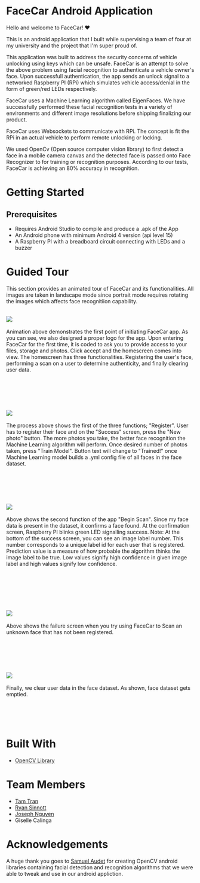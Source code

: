 <h1><strong>FaceCar Android Application</strong></h1>

Hello and welcome to FaceCar! :heart:

This is an android application that I built while supervising a team of four at my university and the project that I'm super
proud of. 

This application was built to address the security concerns of vehicle unlocking using keys which can be unsafe. 
FaceCar is an attempt to solve the above problem using facial recognition to authenticate a vehicle owner's face. 
Upon successfull authentication, the app sends an unlock signal to a networked Raspberry PI (RPi) which simulates vehicle
access/denial in the form of green/red LEDs respectively. 

FaceCar uses a Machine Learning algorithm called EigenFaces. We have successfully performed these facial recognition tests
in a variety of environments and different image resolutions before shipping finalizing our product. 

FaceCar uses Websockets to communicate with RPi. The concept is fit the RPi in an actual vehicle to perform remote unlocking or
locking. 

We used OpenCv (Open source computer vision library) to first detect a face in a mobile camera canvas and the detected face 
is passed onto Face Recognizer to for training or recognition purposes. According to our tests, FaceCar is achieving an 
80% accuracy in recognition. 


<h1><strong>Getting Started</strong></h1>

<h2><strong>Prerequisites</strong></h2>

- Requires Android Studio to compile and produce a .apk of the App
- An Android phone with minimum Android 4 version (api level 15)
- A Raspberry PI with a breadboard circuit connecting with LEDs and a buzzer


<h1><strong>Guided Tour</strong></h1>

This section provides an animated tour of FaceCar and its functionalities. All images are taken in landscape mode since portrait
mode requires rotating the images which affects face recognitiion capability. 
<br><br>

![](https://github.com/waleeedahmed/Android_FaceCar/blob/master/app/fc1.gif)
<br><br>
Animation above demonstrates the first point of initiating FaceCar app. As you can see, we also designed a proper logo 
for the app. Upon entering FaceCar for the first time, it is coded to ask you to provide access to your files, storage and 
photos. Click accept and the homescreen comes into view. 
The homescreen has three functionalities. Registering the user's face, performing a scan on a user to determine authenticity, and
finally clearing user data. 
<br><br><br><br><br><br> 


![](https://github.com/waleeedahmed/Android_FaceCar/blob/master/app/fc2.gif)
<br><br>
The process above shows the first of the three functions; "Register". User has to register their face and on the "Success" screen,
press the "New photo" button. The more photos you take, the better face recognition the Machine Learning algorithm will perform.
Once desired number of photos taken, press "Train Model". Button text will change to "Trained!" once Machine Learning model builds
a .yml config file of all faces in the face dataset.
<br><br><br><br><br><br>


![](https://github.com/waleeedahmed/Android_FaceCar/blob/master/app/fc3.gif)
<br><br>
Above shows the second function  of the app "Begin Scan". Since my face data is present in the dataset, it confirms a face found. 
At the confirmation screen, Raspberry PI blinks green LED signalling success. 
Note: At the bottom of the success screen, you can see an image label number. This number corresponds to a unique label id for each
user that is registered. Prediction value is a measure of how probable the algorithm thinks the image label to be true. Low values
signify high confidence in given image label and high values signify low confidence.    
<br><br><br><br><br><br>


![](https://github.com/waleeedahmed/Android_FaceCar/blob/master/app/fc4.2.gif)
<br><br>
Above shows the failure screen when you try using FaceCar to Scan an unknown face that has not been registered. 
<br><br><br><br><br><br>


![](https://github.com/waleeedahmed/Android_FaceCar/blob/master/app/fc5.gif)
<br><br>
Finally, we clear user data in the face dataset. As shown, face dataset gets emptied.
<br><br><br><br><br>




<h1><strong>Built With</strong></h1>

- <a href = "https://opencv.org/">OpenCV Library</a>

<h1><strong>Team Members</strong></h1>

- <a href = "https://github.com/mtamtran">Tam Tran</a>
- <a href = "https://github.com/ryansinnott1991">Ryan Sinnott</a>
- <a href = "https://www.linkedin.com/in/joseph-nguyen-tran-594a80174/">Joseph Nguyen</a>
- Giselle Calinga


<h1><strong>Acknowledgements</strong></h1>

A huge thank you goes to <a href = "https://github.com/saudet">Samuel Audet</a> for creating OpenCV android libraries containing
facial detection and recognition algorithms that we were able to tweak and use in our android appliction. 






